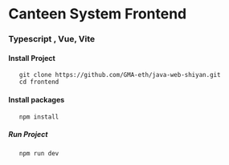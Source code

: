 # Canteen System Frontend

### Typescript , Vue, Vite
#### Install Project
```curl
   git clone https://github.com/GMA-eth/java-web-shiyan.git
   cd frontend
```
#### Install packages
```curl
   npm install
```

##### Run Project
```curl
   npm run dev
```